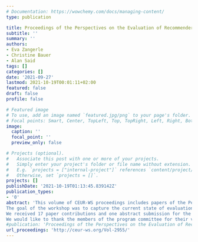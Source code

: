 ```yaml
---
# Documentation: https://wowchemy.com/docs/managing-content/
type: publication

title: Proceedings of the Perspectives on the Evaluation of Recommender Systems Workshop 2021
subtitle: ''
summary: ''
authors:
- Eva Zangerle
- Christine Bauer
- Alan Said
tags: []
categories: []
date: '2021-09-27'
lastmod: 2021-10-19T00:01:11+02:00
featured: false
draft: false
profile: false

# Featured image
# To use, add an image named `featured.jpg/png` to your page's folder.
# Focal points: Smart, Center, TopLeft, Top, TopRight, Left, Right, BottomLeft, Bottom, BottomRight.
image:
  caption: ''
  focal_point: ''
  preview_only: false

# Projects (optional).
#   Associate this post with one or more of your projects.
#   Simply enter your project's folder or file name without extension.
#   E.g. `projects = ["internal-project"]` references `content/project/deep-learning/index.md`.
#   Otherwise, set `projects = []`.
projects: []
publishDate: '2021-10-19T01:13:45.839142Z'
publication_types:
- '0'
abstract: 'This volume of CEUR-WS proceedings includes papers of the Perspectives on the Evaluation of Recommender Systems Workshop 2021. The workshop is co-located with the ACM Recommender Systems Conference 2021 in Amsterdam, The Netherlands.
The goal of the workshop was to capture the current state of evaluation and gauge whether there is—or should be—a different target that recommender systems evaluation should strive for. The workshop primarily addressed the question: “Where should we go from here as a community?” and aimed at coming up with concrete steps for action.
We received 17 paper contributions and one abstract submission for the workshop. Each paper contribution received three reviews. We selected 12 papers for publication which will also be presented during the workshop. Furthermore, we accepted one abstract submission to be presented at the workshop.
We would like to thank the members of the program committee for their valuable reviews and suggestions. We also thank the authors for their submissions and contributions to the workshop.'
#publication: 'Proceedings of the Perspectives on the Evaluation of Recommender Systems Workshop 2021'
url_proceedings: 'http://ceur-ws.org/Vol-2955/'
---
```

